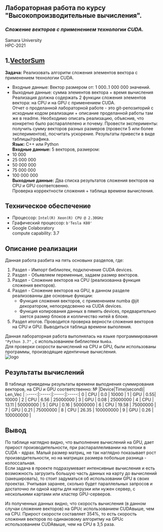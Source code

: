 ## Лабораторная работа по курсу "Высокопроизводительные вычисления".<br/>
### *Сложение векторов с применением технологии CUDA.* <br/>
Samara University <br/>
HPC-2021

## 1.[VectorSum](https://github.com/Dark-MonkGI/Laboratory-work/blob/8da7243a5a189b13cc9937f302980dcf433fccf5/1.%20VectorSum/HPC_Vector_GPU_ILia.ipynb)

**Задача:** Реализовать алгоритм сложения элементов вектора с применением технологии CUDA. <br/>
- Входные данные: Вектор размером от: 1 000..1 000 000 значений. <br/>
- Выходные данные: сумма элементов вектора + время вычисления <br/>
Реализация должна содержать 2 функции сложения элементов вектора: на CPU и на GPU с применением CUDA. <br/>
Отчет о проделанной лабораторной работе - это git-репозиторий с исходным кодом
реализации + описание проделанной работы там же в readme.
Необходимо описать реализацию, объяснив, что конкретно было распараллелено и
почему.
Провести эксперименты: получить сумму векторов разных размеров (провести 5 или
более экспериментов), посчитать ускорение. Результаты привести в виде
таблицы/графика. <br/>
**Язык:**  C++ или Python <br/> 
**Входные данные:** 5 векторов, размером: <br/>
- 10 000
- 25 000 000
- 50 000 000
- 75 000 000
- 100 000 000 <br/> 
**Выходные данные:**  Два списка результатов сложения векторов на CPU и GPU соответсвенно. <br/> 
Проверка корректности сложения + таблица времени вычисления. <br/> 

##  **Техническое обеспечение** 
-  Процессор: `Intel(R) Xeon(R) CPU @ 2.30GHz`
-  Графический процессор: `b'Tesla K80'` 
-  Google Colaboratory <br/>
   compute capability: 3.7 
##  **Описание реализации** 

Данная работа разбита на пять основынх разделов, где:
1. Раздел - Импорт библиотек, подключение CUDA devices.
2. Раздел - Обьявляем переменные, задаем размер векторов.
3. Раздел - Сложение векторов на CPU (реализованна функция сложения векторов).
4. Раздел - Сложение векторов на GPU, в данном разделе реализованны две основные функции:
   - Функция сложения векторов, с применением numba @jit декоратором, непосредсвенно на CUDA devices.
   - Функция копирования данных в пямять devices, предварительно зается размер блоков и колличество нитей в блоке.
5. Раздел итогов. Проводится проверка верности сложения векторов на CPU и GPU. Выводиться таблица времени выполения. <br/> 

Данная лабораторная работа выполнялась на языке программирования `"Python 3.7"` , с использованием библиотеки `Numba`.<br/>
Для проверки скорости вычислений на CPU и GPU, были использованы программы, производящие идентичные вычисления.<br/>
![logo](https://i2.wp.com/thg.ru/graphic/nvidia_cuda/images/005_resize.png)
##  **Результаты вычислений** 
В таблице приведены результаты времени выподнения суммирования векторов, на CPU и GPU соответственно: 
 	 № |Device|Time(second)| Len_Vec | 
:-----:|:-----:|:-----:|:-----:|
0 | CPU | 0.0 | 10000 |
1 | GPU | 0.55| 10000 |
2 | CPU | 6.56 | 25000000 | 
3 | GPU | 0.08 | 25000000 |
4 | CPU | 13.11 | 50000000 |
5 | GPU | 0.16 | 50000000 |
6 | CPU | 19.58 | 75000000 |
7 | GPU | 0.21 | 75000000 |
8 | CPU | 26.35 | 100000000 |
9 | GPU | 0.26 | 100000000 |
<br/> 

 ##  **Вывод** 
  По таблице наглядно видно, что выполнение вычислений на GPU, дает прирост производительности, при распараллеливании на потоки в CUDA - ядрах. Малый размер матриц, не так наглядно показывает рост производительности, но на матрицах размера побольше разница - колоссальная. <br/> 
  Если задача в проекте подразумевает интенсивные вычисления и есть возможность загрузить большую часть данных на карту до вычислений (закешировать), то стоит задуматься об использовании GPU в своих проектах. Учитывая заранее, сколько будет параллельных запросов и достаточно ли одной карты для нагрузки или нужен сервер, с несколькими картами или кластер GPU-серверов.
  
  
  Из полученных данных видно, что скорость вычисления (в данном случаи сложение векторов) на GPUс использованием CUDAвыше, чем на CPU. Прирост скорости составляет 354%, то есть скорость сложения векторов по одинаковому алгоритму на GPUс использованием CUDAвыше, чем на CPU в 3,5 раза.
